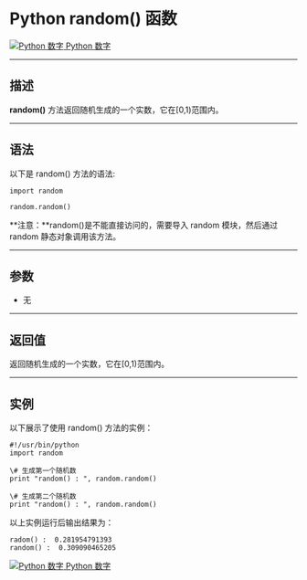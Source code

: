 Python random() 函数
==================

 [![Python 数字](../images/up.gif) Python 数字](python-numbers.html)

* * *

描述
--

**random()** 方法返回随机生成的一个实数，它在\[0,1)范围内。

* * *

语法
--

以下是 random() 方法的语法:
```
import random

random.random()
```
**注意：**random()是不能直接访问的，需要导入 random 模块，然后通过 random 静态对象调用该方法。

* * *

参数
--

*   无

* * *

返回值
---

返回随机生成的一个实数，它在\[0,1)范围内。

* * *

实例
--

以下展示了使用 random() 方法的实例：
```
#!/usr/bin/python
import random

\# 生成第一个随机数
print "random() : ", random.random()

\# 生成第二个随机数
print "random() : ", random.random()
```
以上实例运行后输出结果为：
```
radom() :  0.281954791393
random() :  0.309090465205
```
 [![Python 数字](../images/up.gif) Python 数字](python-numbers.html)